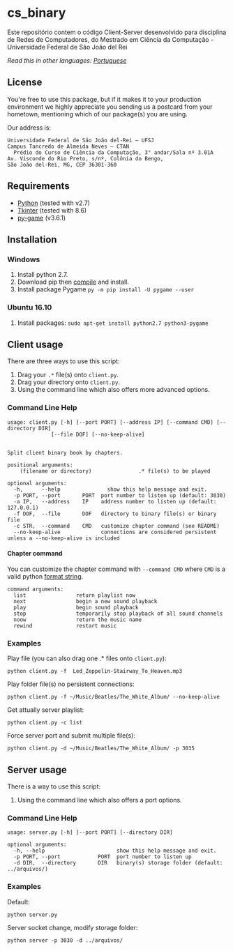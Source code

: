 # cs_binary

Este repositório contem o código Client-Server desenvolvido para disciplina de Redes de Computadores, do Mestrado em Ciência da Computação - Universidade Federal de São João del Rei 


*Read this in other languages: [Portuguese](README.md)*


## License

You're free to use this package, but if it makes it to your production environment we highly appreciate you sending us a postcard from your hometown, mentioning which of our package(s) you are using.

Our address is: 

    Universidade Federal de São João del-Rei – UFSJ
    Campus Tancredo de Almeida Neves – CTAN
      Prédio do Curso de Ciência da Computação, 3° andar/Sala nº 3.01A
    Av. Visconde do Rio Preto, s/nº, Colônia do Bengo,
    São João del-Rei, MG, CEP 36301-360



## Requirements

* [Python](http://www.python.org/download/) (tested with v2.7)
* [Tkinter](http://www.tkdocs.com/tutorial/install.html) (tested with 8.6)
* [py-game](https://www.pygame.org/wiki/GettingStarted) (v3.6.1)


## Installation

### Windows

1. Install python 2.7.
2. Download pip then [compile](https://bootstrap.pypa.io/get-pip.py) and install.
3. Install package Pygame `py -m pip install -U pygame --user`

### Ubuntu 16.10

1. Install packages: `sudo apt-get install python2.7 python3-pygame`


## Client usage

There are three ways to use this script:

1. Drag your `.*` file(s) onto `client.py`.
2. Drag your directory onto `client.py`.
3. Using the command line which also offers more advanced options.


### Command Line Help

    usage: client.py [-h] [--port PORT] [--address IP] [--command CMD] [--directory DIR]
                  [--file DOF] [--no-keep-alive]
    

    Split client binary book by chapters.

    positional arguments:
    	(filename or directory)               .* file(s) to be played

    optional arguments:
      -h,      --help        	    show this help message and exit.
      -p PORT, --port       PORT  port number to listen up (default: 3030)
      -a IP,   --address    IP	  address number to listen up (default: 127.0.0.1)
      -f DOF,  --file       DOF   directory to binary file(s) or binary file
      -c STR,  --command    CMD   customize chapter command (see README)
      --no-keep-alive             connections are considered persistent unless a --no-keep-alive is included

  

#### Chapter command

You can customize the chapter command with `--command CMD` where `CMD` is a valid python [format string](http://docs.python.org/library/stdtypes.html#string-formatting-operations).

    command arguments:
      list                return playlist now
      next                begin a new sound playback
      play                begin sound playback
      stop                temporarily stop playback of all sound channels
      noow                return the music name
      rewind              restart music

  

### Examples

Play file (you can also drag one .* files onto `client.py`):

    python client.py -f  Led_Zeppelin-Stairway_To_Heaven.mp3

Play folder file(s) no persistent connections:

    python client.py -f ~/Music/Beatles/The_White_Album/ --no-keep-alive

Get attually server playlist:

    python client.py -c list

Force server port and submit multiple file(s):

    python client.py -d ~/Music/Beatles/The_White_Album/ -p 3035


## Server usage

There is a way to use this script:

1. Using the command line which also offers a port options.

### Command Line Help

    usage: server.py [-h] [--port PORT] [--directory DIR]
    
    optional arguments:
      -h, --help                       show this help message and exit.
      -p PORT, --port            PORT  port number to listen up
      -d DIR,  --directory       DIR   binary(s) storage folder (default: ../arquivos/)



### Examples

Default:

    python server.py

Server socket change, modify storage folder:

    python server -p 3030 -d ../arquivos/


